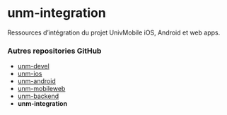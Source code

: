 unm-integration
===============

Ressources d’intégration du projet UnivMobile iOS, Android et web apps.

### Autres repositories GitHub

  * [unm-devel](https://github.com/univmobile/unm-devel/README.md "Repository GitHub unm-devel")
  * [unm-ios](https://github.com/univmobile/unm-ios/README.md "Repository GitHub unm-ios")
  * [unm-android](https://github.com/univmobile/unm-android/README.md "Repository GitHub unm-android")
  * [unm-mobileweb](https://github.com/univmobile/unm-mobileweb/README.md "Repository GitHub unm-mobileweb")
  * [unm-backend](https://github.com/univmobile/unm-backend/README.md "Repository GitHub unm-backend")
  * **unm-integration**


